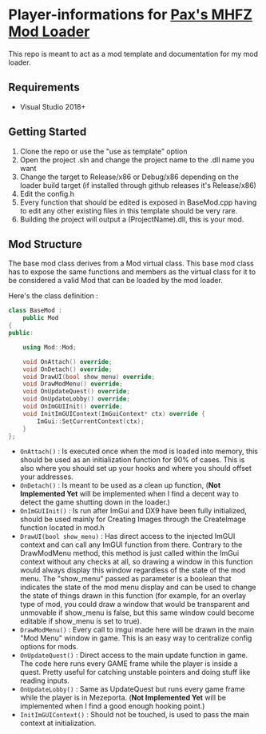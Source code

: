 # Player-informations for [Pax's MHFZ Mod Loader](https://github.com/Paxlord/Pax-Mhfz-Loader)
This repo is meant to act as a mod template and documentation for my mod loader.

## Requirements
- Visual Studio 2018+

## Getting Started
1. Clone the repo or use the "use as template" option
2. Open the project .sln and change the project name to the .dll name you want
3. Change the target to Release/x86 or Debug/x86 depending on the loader build target (if installed through github releases it's Release/x86)
4. Edit the config.h
5. Every function that should be edited is exposed in BaseMod.cpp having to edit any other existing files in this template should be very rare.
6. Building the project will output a (ProjectName).dll, this is your mod. 

## Mod Structure
The base mod class derives from a Mod virtual class. This base mod class has to expose the same functions and members as the virtual class for it to be considered a valid Mod that can be loaded by the mod loader. 

Here's the class definition : 
```cpp
class BaseMod :
	public Mod
{
public:

	using Mod::Mod;

	void OnAttach() override;
	void OnDetach() override;
	void DrawUI(bool show_menu) override;
	void DrawModMenu() override;
	void OnUpdateQuest() override;
	void OnUpdateLobby() override;
	void OnImGUIInit() override;
	void InitImGUIContext(ImGuiContext* ctx) override {
		ImGui::SetCurrentContext(ctx);
	}
};
```

- ```OnAttach()``` : Is executed once when the mod is loaded into memory, this should be used as an initialization function for 90% of cases. This is also where you should set up your hooks and where you should offset your addresses. 
- ```OnDetach()``` : Is meant to be used as a clean up function, (**Not Implemented Yet** will be implemented when I find a decent way to detect the game shutting down in the loader.)
- ```OnImGUIInit()``` : Is run after ImGui and DX9 have been fully initialized, should be used mainly for Creating Images through the CreateImage function located in mod.h
- ```DrawUI(bool show_menu)``` : Has direct access to the injected ImGUI context and can call any ImGUI function from there. Contrary to the DrawModMenu method, this method is just called within the ImGui context without any checks at all, so drawing a window in this function would always display this window regardless of the state of the mod menu. The "show_menu" passed as parameter is a boolean that indicates the state of the mod menu display and can be used to change the state of things drawn in this function (for example, for an overlay type of mod, you could draw a window that would be transparent and unmovable if show_menu is false, but this same window could become editable if show_menu is set to true).  
- ```DrawModMenu()``` : Every call to imgui made here will be drawn in the main "Mod Menu" window in game. This is an easy way to centralize config options for mods.
- ```OnUpdateQuest()``` : Direct access to the main update function in game. The code here runs every GAME frame while the player is inside a quest. Pretty useful for catching unstable pointers and doing stuff like reading inputs.
- ```OnUpdateLobby()``` : Same as UpdateQuest but runs every game frame while the player is in Mezeporta. (**Not Implemented Yet** will be implemented when I find a good enough hooking point.)
- ```InitImGUIContext()``` : Should not be touched, is used to pass the main context at initialization. 


